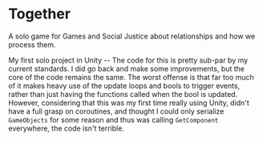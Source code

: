 # Together
A solo game for Games and Social Justice about relationships and how we process them. 

My first solo project in Unity -- The code for this is pretty sub-par by my current standards. I did go back and make some improvements, but the core of the code remains the same. The worst offense is that far too much of it makes heavy use of the update loops and bools to trigger events, rather than just having the functions called when the bool is updated. However, considering that this was my first time really using Unity, didn't have a full grasp on coroutines, and thought I could only serialize `GameObjects` for some reason and thus was calling `GetComponent` everywhere, the code isn't terrible. 
